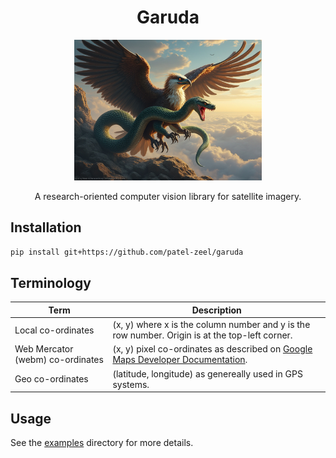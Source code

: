 <!-- align h1 to center -->
<h1 align="center">
    Garuda
</h1>

<p align="center">
  <img src="logo/garuda_profile.jpeg" width="300">
</p>
<p align="center">
  A research-oriented computer vision library for satellite imagery.
</p>

## Installation

```bash
pip install git+https://github.com/patel-zeel/garuda
```

## Terminology

| Term                             | Description                                                                                                                                               |
| -------------------------------- | --------------------------------------------------------------------------------------------------------------------------------------------------------- |
| Local co-ordinates               | (x, y) where x is the column number and y is the row number. Origin is at the top-left corner.                                                            |
| Web Mercator (webm) co-ordinates | (x, y) pixel co-ordinates as described on [Google Maps Developer Documentation](https://developers.google.com/maps/documentation/javascript/coordinates). |
| Geo co-ordinates                 | (latitude, longitude) as genereally used in GPS systems.                                                                                                  |

## Usage

See the [examples](examples) directory for more details.